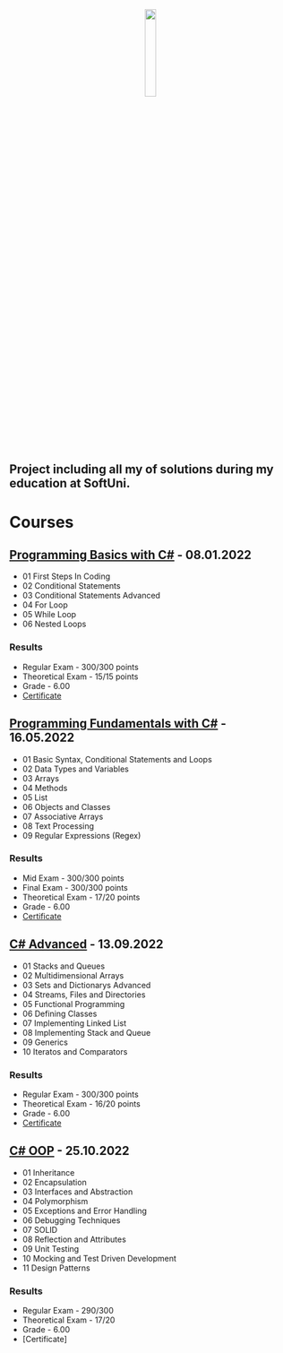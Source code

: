 <div align = "center">
  <a href = "https://softuni.bg/" target="_blank" >
    <img src="https://cdn.discordapp.com/attachments/837093180783722536/1029298088076120155/800px-Logo_Software_University_SoftUni_-_blue.png" width="20%">
  </a>
</div>

## Project including all my of solutions during my education at SoftUni.

# Courses
## [Programming Basics with C#](https://softuni.bg/trainings/3620/programming-basics-with-csharp-january-2022) - 08.01.2022
- 01 First Steps In Coding
- 02 Conditional Statements
- 03 Conditional Statements Advanced
- 04 For Loop
- 05 While Loop
- 06 Nested Loops

### Results

- Regular Exam - 300/300 points
- Theoretical Exam - 15/15 points
- Grade - 6.00
- [Certificate](https://softuni.bg/certificates/certificates/converttoimage/124890?code=88cdd95e)

## [Programming Fundamentals with C#](https://softuni.bg/trainings/3729/programming-fundamentals-with-csharp-may-2022) - 16.05.2022  
- 01 Basic Syntax, Conditional Statements and Loops
- 02 Data Types and Variables
- 03 Arrays
- 04 Methods
- 05 List
- 06 Objects and Classes
- 07 Associative Arrays
- 08 Text Processing
- 09 Regular Expressions (Regex)

### Results

- Mid Exam - 300/300 points
- Final Exam - 300/300 points
- Theoretical Exam - 17/20 points
- Grade - 6.00
- [Certificate](https://softuni.bg/certificates/certificates/converttoimage/139379?code=b1bc1be8)

## [C# Advanced](https://softuni.bg/trainings/3842/csharp-advanced-september-2022) - 13.09.2022
- 01 Stacks and Queues
- 02 Multidimensional Arrays
- 03 Sets and Dictionarys Advanced
- 04 Streams, Files and Directories
- 05 Functional Programming
- 06 Defining Classes
- 07 Implementing Linked List
- 08 Implementing Stack and Queue
- 09 Generics
- 10 Iteratos and Comparators

### Results

- Regular Exam - 300/300 points
- Theoretical Exam - 16/20 points
- Grade - 6.00
- [Certificate](https://softuni.bg/certificates/certificates/converttoimage/144009?code=585e638c)

## [C# OOP](https://softuni.bg/trainings/3843/csharp-oop-october-2022) - 25.10.2022
- 01 Inheritance
- 02 Encapsulation
- 03 Interfaces and Abstraction
- 04 Polymorphism
- 05 Exceptions and Error Handling
- 06 Debugging Techniques
- 07 SOLID
- 08 Reflection and Attributes
- 09 Unit Testing
- 10 Mocking and Test Driven Development
- 11 Design Patterns

### Results

- Regular Exam - 290/300
- Theoretical Exam - 17/20
- Grade - 6.00
- [Certificate]
